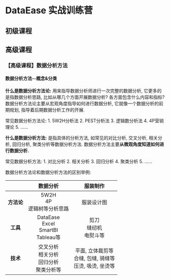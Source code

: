 # DataEase 实战训练营

## 初级课程
## 高级课程
### 【高级课程】数据分析方法
#### 数据分析方法--概念&分类
**什么是数据分析方法论:**  用来指导数据分析师进行一次完整的数据分析, 它更多的是指数据分析思路, 比如从哪几个方面开展数据分析? 各方面包含什么内容和指标? 数据分析方法论主要从宏观角度指导如何进行数据分析, 它就像一个数据分析的前期规划, 指导着后期数据分析工作的开展. 

常见数据分析方法论:
	1. 5W2H分析法
	2. PEST分析法 
	3. 逻辑数分析法
	4. 4P营销理论
	5. ......

**什么是数据分析方法:**  是指具体的分析方法, 如常见的对比分析, 交叉分析, 相关分析, 回归分析, 聚类分析等数据分析方法. 数据分析方法主要**从微观角度知道如何进行数据分析.** 

常见数据分析方法: 
	1. 对比分析
	2. 相关分析
	3. 回归分析
	4. 聚类分析
	5. ......

数据分析方法论和数据分析方法的区别举例: 

|     |                   数据分析                   |                  服装制作                   |
| :-: | :--------------------------------------: | :-------------------------------------: |
| **方法论** |          5W2H<br>4P<br>逻辑树等分析思路          |                  服装设计图                  |
| **工具**  | DataEase<br>Excel<br>SmartBI<br>Tableau等 |            剪刀<br>缝纫机<br>电熨斗等            |
| **技术**  |      交叉分析<br>相关分析<br>回归分析<br>聚类分析等       | 平面, 立体裁剪等<br>合缝, 包缝, 骑缝等<br>压烫, 吸烫, 坐烫等 |

